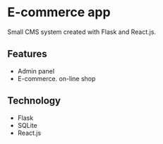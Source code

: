 # E-commerce app

Small CMS system created with Flask and React.js.

## Features

-   Admin panel
-   E-commerce. on-line shop

## Technology

-   Flask
-   SQLite
-   React.js
